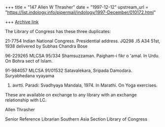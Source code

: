 +++
title = "147 Allen W Thrasher"
date = "1997-12-12"
upstream_url = "https://list.indology.info/pipermail/indology/1997-December/010172.html"

+++
[Archive link](https://list.indology.info/pipermail/indology/1997-December/010172.html)

The Library of Congress has these three duplicates:

21-7754
Indian National Congress.  Presidential address.
JQ298 .I5 A34
51st, 1938
delivered by Subhas Chandra Bose

96-229265
MLCSA 95/334
Shamsuzzaman.
Paigham-i fikr o 'amal.
In Urdu.
On Bohra sect of Islam.

91-984057
MLCSA  91/01532
Satavalekara, Sripada Damodara.
Suryabhedana vyayama
1. avrtti.
Paradi: Svadhyaya Mandala, 1974.
In Marathi.
On Yoga exercises.



These are available on exchange to any library with an exchange
relationship with LC.


Allen Thrasher

Senior Reference Librarian
Southern Asia Section
Library of Congress



